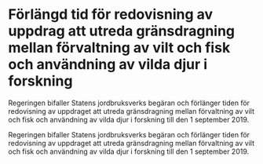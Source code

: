 # Förlängd tid för redovisning av uppdrag att utreda gränsdragning mellan förvaltning av vilt och fisk och användning av vilda djur i forskning

Regeringen bifaller Statens jordbruksverks begäran och förlänger tiden för redovisning av uppdraget att utreda gränsdragning mellan förvaltning av vilt och fisk och användning av vilda djur i forskning till den 1 september 2019.

Regeringen bifaller Statens jordbruksverks begäran och förlänger tiden för redovisning av uppdraget att utreda gränsdragning mellan förvaltning av vilt och fisk och användning av vilda djur i forskning till den 1 september 2019.
